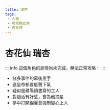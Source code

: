 ```yaml
---
title: 瑞杏
tags:
 - 人物
 - 可攻略女角
 - 杏花林
---
```


# 杏花仙 瑞杏

::: info
這個角色的劇情尚未完成，無法正常攻略！
:::

- 諸多事件的幕後黑手
- 連皇帝都要低聲下氣
- 疑似是耕陽讀書齋的主人
- 對趙活有好感，會為他摘星
- 夢中打開錦囊會強制變心上人